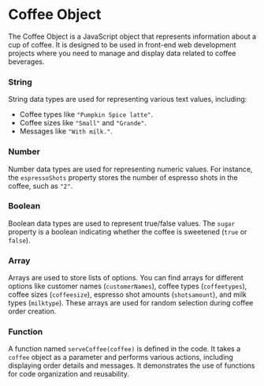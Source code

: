 # Coffee Object
The Coffee Object is a JavaScript object that represents information about a cup of coffee. It is designed to be used in front-end web development projects where you need to manage and display data related to coffee beverages.

### String
String data types are used for representing various text values, including:

- Coffee types like `"Pumpkin Spice latte"`.
- Coffee sizes like `"Small"` and `"Grande"`.
- Messages like `"With milk."`.

### Number
Number data types are used for representing numeric values. For instance, the `espressoShots` property stores the number of espresso shots in the coffee, such as `"2"`.

### Boolean
Boolean data types are used to represent true/false values. The `sugar` property is a boolean indicating whether the coffee is sweetened (`true` or `false`).

### Array
Arrays are used to store lists of options. You can find arrays for different options like customer names (`customerNames`), coffee types (`coffeetypes`), coffee sizes (`coffeesize`), espresso shot amounts (`shotsamount`), and milk types (`milktype`). These arrays are used for random selection during coffee order creation.

### Function
A function named `serveCoffee(coffee)` is defined in the code. It takes a `coffee` object as a parameter and performs various actions, including displaying order details and messages. It demonstrates the use of functions for code organization and reusability.
